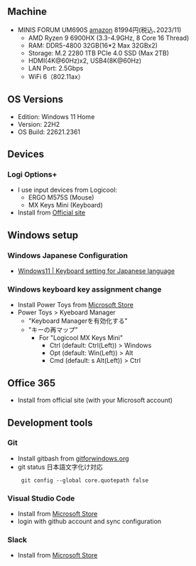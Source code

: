 ## Machine

- MINIS FORUM UM690S [amazon](https://www.amazon.co.jp/gp/product/B0BN1HSGRT/) 81994円(税込､2023/11)
  - AMD Ryzen 9 6900HX (3.3-4.9GHz, 8 Core 16 Thread)
  - RAM: DDR5-4800 32GB(16*2 Max 32GBx2)
  - Storage: M.2 2280 1TB PCIe 4.0 SSD (Max 2TB)
  - HDMI(4K@60Hz)x2, USB4(8K@60Hz)
  - LAN Port: 2.5Gbps
  - WiFi 6（802.11ax）

## OS Versions

- Edition: Windows 11 Home
- Version: 22H2
- OS Build: 22621.2361

## Devices

### Logi Options+

- I use input devices from Logicool: 
  - ERGO M575S (Mouse)
  - MX Keys Mini (Keyboard)
- Install from [Official site](https://www.logicool.co.jp/ja-jp/setup/ergosetup/logi-options.html)

## Windows setup

### Windows Japanese Configuration

- [Windows11 | Keyboard setting for Japanese language](https://hommalab.io/posts/windows/win11-parallels-keyboard-for-mac-jp/)

### Windows keyboard key assignment change

- Install Power Toys from [Microsoft Store](https://apps.microsoft.com/detail/XP89DCGQ3K6VLD?hl=en-gb&gl=US)
- Power Toys > Kyeboard Manager
  - "Keyboard Managerを有効化する"
  - "キーの再マップ"
    - For "Logicool MX Keys Mini"
      - Ctrl (default: Ctrl(Left)) > Windows
      - Opt (default:  Win(Left)) > Alt
      - Cmd (default: s Alt(Left)) > Ctrl

## Office 365

- Install from official site (with your Microsoft account)

## Development tools

### Git

- Install gitbash from [gitforwindows.org](https://gitforwindows.org/)
- git status 日本語文字化け対応
  ```
   git config --global core.quotepath false
  ```

### Visual Studio Code

- Install from [Microsoft Store](https://apps.microsoft.com/detail/XP9KHM4BK9FZ7Q?hl=en-US&gl=US)
- login with github account and sync configuration

### Slack

- Install from [Microsoft Store](https://apps.microsoft.com/detail/9WZDNCRDK3WP?launch=true&mode=full&hl=ja-jp&gl=jp&ocid=bingwebsearch)